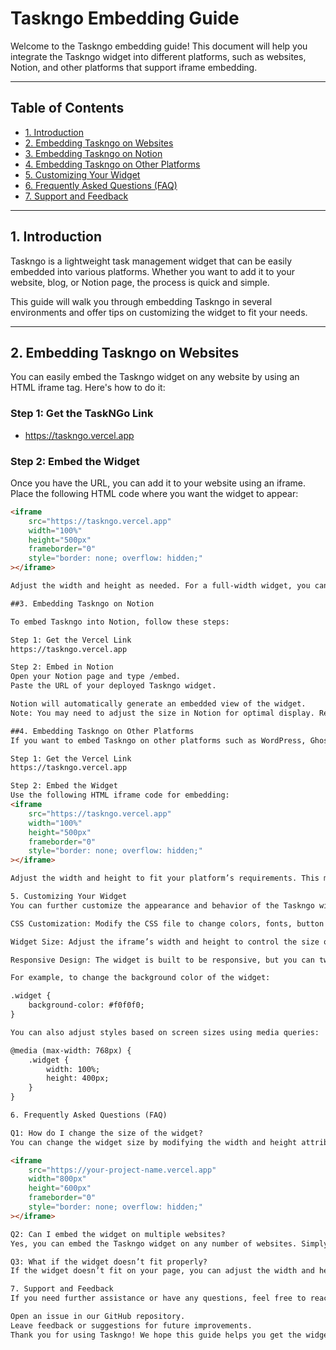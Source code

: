 # Taskngo Embedding Guide

Welcome to the Taskngo embedding guide! This document will help you integrate the Taskngo widget into different platforms, such as websites, Notion, and other platforms that support iframe embedding.

---

## Table of Contents

- [1. Introduction](#1-introduction)
- [2. Embedding Taskngo on Websites](#2-embedding-taskngo-on-websites)
- [3. Embedding Taskngo on Notion](#3-embedding-taskngo-on-notion)
- [4. Embedding Taskngo on Other Platforms](#4-embedding-taskngo-on-other-platforms)
- [5. Customizing Your Widget](#5-customizing-your-widget)
- [6. Frequently Asked Questions (FAQ)](#6-frequently-asked-questions-faq)
- [7. Support and Feedback](#7-support-and-feedback)

---

## 1. Introduction

Taskngo is a lightweight task management widget that can be easily embedded into various platforms. Whether you want to add it to your website, blog, or Notion page, the process is quick and simple.

This guide will walk you through embedding Taskngo in several environments and offer tips on customizing the widget to fit your needs.

---

## 2. Embedding Taskngo on Websites

You can easily embed the Taskngo widget on any website by using an HTML iframe tag. Here's how to do it:

### Step 1: Get the TaskNGo Link
- https://taskngo.vercel.app

### Step 2: Embed the Widget

Once you have the URL, you can add it to your website using an iframe. Place the following HTML code where you want the widget to appear:

```html
<iframe
    src="https://taskngo.vercel.app"
    width="100%"
    height="500px"
    frameborder="0"
    style="border: none; overflow: hidden;"
></iframe>

Adjust the width and height as needed. For a full-width widget, you can set width="100%". Modify the height according to your design preferences.

##3. Embedding Taskngo on Notion

To embed Taskngo into Notion, follow these steps:

Step 1: Get the Vercel Link
https://taskngo.vercel.app

Step 2: Embed in Notion
Open your Notion page and type /embed.
Paste the URL of your deployed Taskngo widget.

Notion will automatically generate an embedded view of the widget.
Note: You may need to adjust the size in Notion for optimal display. Resize the embedded iframe as per your design needs.

##4. Embedding Taskngo on Other Platforms
If you want to embed Taskngo on other platforms such as WordPress, Ghost, or any other website builder that supports iframes, you can follow the same iframe method.

Step 1: Get the Vercel Link
https://taskngo.vercel.app

Step 2: Embed the Widget
Use the following HTML iframe code for embedding:
<iframe
    src="https://taskngo.vercel.app"
    width="100%"
    height="500px"
    frameborder="0"
    style="border: none; overflow: hidden;"
></iframe>

Adjust the width and height to fit your platform’s requirements. This method should work for any platform that supports iframes.

5. Customizing Your Widget
You can further customize the appearance and behavior of the Taskngo widget. Below are some tips:

CSS Customization: Modify the CSS file to change colors, fonts, button styles, and more.

Widget Size: Adjust the iframe’s width and height to control the size of the widget on your page.

Responsive Design: The widget is built to be responsive, but you can tweak it further using CSS media queries for specific breakpoints or devices.

For example, to change the background color of the widget:

.widget {
    background-color: #f0f0f0;
}

You can also adjust styles based on screen sizes using media queries:

@media (max-width: 768px) {
    .widget {
        width: 100%;
        height: 400px;
    }
}

6. Frequently Asked Questions (FAQ)

Q1: How do I change the size of the widget?
You can change the widget size by modifying the width and height attributes in the iframe tag. For instance:

<iframe
    src="https://your-project-name.vercel.app"
    width="800px"
    height="600px"
    frameborder="0"
    style="border: none; overflow: hidden;"
></iframe>

Q2: Can I embed the widget on multiple websites?
Yes, you can embed the Taskngo widget on any number of websites. Simply use the iframe code on each page where you want the widget to appear.

Q3: What if the widget doesn’t fit properly?
If the widget doesn’t fit on your page, you can adjust the width and height of the iframe tag to better suit your layout. You can also customize the widget's CSS for further styling adjustments.

7. Support and Feedback
If you need further assistance or have any questions, feel free to reach out! You can:

Open an issue in our GitHub repository.
Leave feedback or suggestions for future improvements.
Thank you for using Taskngo! We hope this guide helps you get the widget up and running smoothly on your website or platform.